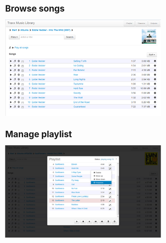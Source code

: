 Browse songs
============
![songs](traxx_screenshot01.png)

Manage playlist
===============
![songs](traxx_screenshot02.png)
